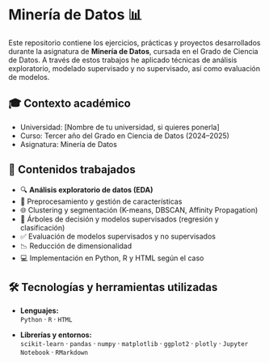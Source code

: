 # Minería de Datos 📊

Este repositorio contiene los ejercicios, prácticas y proyectos desarrollados durante la asignatura de **Minería de Datos**, cursada en el Grado de Ciencia de Datos. A través de estos trabajos he aplicado técnicas de análisis exploratorio, modelado supervisado y no supervisado, así como evaluación de modelos.

## 🎓 Contexto académico

- Universidad: [Nombre de tu universidad, si quieres ponerla]
- Curso: Tercer año del Grado en Ciencia de Datos (2024–2025)
- Asignatura: Minería de Datos

## 🧠 Contenidos trabajados

- 🔍 **Análisis exploratorio de datos (EDA)**
- 🧹 Preprocesamiento y gestión de características
- 🌐 Clustering y segmentación (K-means, DBSCAN, Affinity Propagation)
- 🌲 Árboles de decisión y modelos supervisados (regresión y clasificación)
- ✅ Evaluación de modelos supervisados y no supervisados
- 📉 Reducción de dimensionalidad
- 💻 Implementación en Python, R y HTML según el caso

## 🛠️ Tecnologías y herramientas utilizadas

- **Lenguajes:**  
  `Python` · `R` · `HTML`
  
- **Librerías y entornos:**  
  `scikit-learn` · `pandas` · `numpy` · `matplotlib` · `ggplot2` · `plotly` · `Jupyter Notebook` · `RMarkdown`

